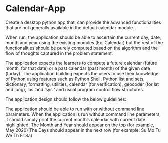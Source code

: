 # Calendar-App
Create a desktop python app that, can provide the advanced functionalities that are not generally available in the default calendar module.

When run, the application should be able to ascertain the current day, date, month and year using the existing modules (Ex. Calendar) but the rest of the functionalities should be purely computed based on the algorithm and the flow of thoughts captured in the problem statement.

The application expects the learners to compute a future calendar (future month, for that date) or a past calendar (past month) of the given date (today). The application building expects the users to use their knowledge of Python using features such as Python Shell, Python list and sets, dictionary, formatting, utilities, calendar (for verification), geocoder (for lat and long), ‘os ’and ‘sys ’ and usual program control flow structures.

The application design should follow the below guidelines:

The application should be able to run with or without command line parameters.
When the application is run without command line parameters, it should simply print the current month’s calendar with current date highlighted.
The Month and Year should appear on the top (for example, May 2020)
The Days should appear in the next row (for example: Su Mo Tu We Th Fr Sa)
